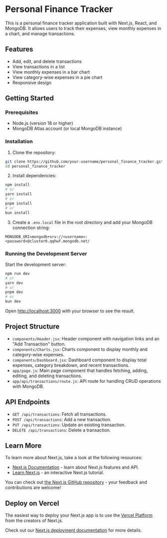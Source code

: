 # Personal Finance Tracker

This is a personal finance tracker application built with Next.js, React, and MongoDB. It allows users to track their expenses, view monthly expenses in a chart, and manage transactions.

## Features

- Add, edit, and delete transactions
- View transactions in a list
- View monthly expenses in a bar chart
- View category-wise expenses in a pie chart
- Responsive design

## Getting Started

### Prerequisites

- Node.js (version 18 or higher)
- MongoDB Atlas account (or local MongoDB instance)

### Installation

1. Clone the repository:

```bash
git clone https://github.com/your-username/personal_finance_tracker.git
cd personal_finance_tracker
```

2. Install dependencies:

```bash
npm install
# or
yarn install
# or
pnpm install
# or
bun install
```

3. Create a `.env.local` file in the root directory and add your MongoDB connection string:

```env
MONGODB_URI=mongodb+srv://<username>:<password>@cluster0.qqhwf.mongodb.net/
```

### Running the Development Server

Start the development server:

```bash
npm run dev
# or
yarn dev
# or
pnpm dev
# or
bun dev
```

Open [http://localhost:3000](http://localhost:3000) with your browser to see the result.

## Project Structure

- `components/Header.jsx`: Header component with navigation links and an "Add Transaction" button.
- `components/Charts.jsx`: Charts component to display monthly and category-wise expenses.
- `components/Dashboard.jsx`: Dashboard component to display total expenses, category breakdown, and recent transactions.
- `app/page.js`: Main page component that handles fetching, adding, editing, and deleting transactions.
- `app/api/transactions/route.js`: API route for handling CRUD operations with MongoDB.

## API Endpoints

- `GET /api/transactions`: Fetch all transactions.
- `POST /api/transactions`: Add a new transaction.
- `PUT /api/transactions`: Update an existing transaction.
- `DELETE /api/transactions`: Delete a transaction.

## Learn More

To learn more about Next.js, take a look at the following resources:

- [Next.js Documentation](https://nextjs.org/docs) - learn about Next.js features and API.
- [Learn Next.js](https://nextjs.org/learn) - an interactive Next.js tutorial.

You can check out [the Next.js GitHub repository](https://github.com/vercel/next.js) - your feedback and contributions are welcome!

## Deploy on Vercel

The easiest way to deploy your Next.js app is to use the [Vercel Platform](https://vercel.com/new?utm_medium=default-template&filter=next.js&utm_source=create-next-app&utm_campaign=create-next-app-readme) from the creators of Next.js.

Check out our [Next.js deployment documentation](https://nextjs.org/docs/app/building-your-application/deploying) for more details.

